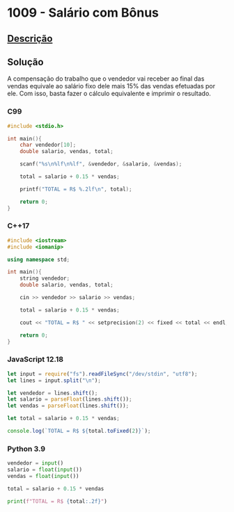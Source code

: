# 1009 - Salário com Bônus

## [Descrição](https://www.beecrowd.com.br/judge/pt/problems/view/1009)

## Solução

A compensação do trabalho que o vendedor vai receber ao final das vendas equivale ao salário fixo dele mais 15% das vendas efetuadas por ele. Com isso, basta fazer o cálculo equivalente e imprimir o resultado.

### C99

```c
#include <stdio.h>

int main(){
    char vendedor[10];
    double salario, vendas, total;

    scanf("%s\n%lf\n%lf", &vendedor, &salario, &vendas);

    total = salario + 0.15 * vendas;

    printf("TOTAL = R$ %.2lf\n", total);

    return 0;
}
```

### C++17

```cpp
#include <iostream>
#include <iomanip>

using namespace std;

int main(){
    string vendedor;
    double salario, vendas, total;

    cin >> vendedor >> salario >> vendas;

    total = salario + 0.15 * vendas;

    cout << "TOTAL = R$ " << setprecision(2) << fixed << total << endl;

    return 0;
}
```

### JavaScript 12.18

```javascript
let input = require("fs").readFileSync("/dev/stdin", "utf8");
let lines = input.split("\n");

let vendedor = lines.shift();
let salario = parseFloat(lines.shift());
let vendas = parseFloat(lines.shift());

let total = salario + 0.15 * vendas;

console.log(`TOTAL = R$ ${total.toFixed(2)}`);
```

### Python 3.9

```python
vendedor = input()
salario = float(input())
vendas = float(input())

total = salario + 0.15 * vendas

print(f"TOTAL = R$ {total:.2f}")
```